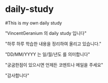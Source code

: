 # daily-study
#This is my own daily study

"VincentGeranium 의 daily study 입니다"

"하루 하루 학습한 내용을 정리하여 올리고 있습니다."

"DD/MM/YYYY 는 일/월/년도 를 의미합니다"

"궁굼한점이 있으시면 언제든 코멘트나 메일을 주세요"

"감사합니다" 
